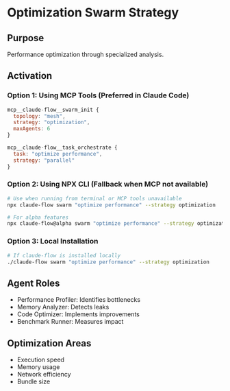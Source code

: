 # Optimization Swarm Strategy

## Purpose
Performance optimization through specialized analysis.

## Activation

### Option 1: Using MCP Tools (Preferred in Claude Code)
```javascript
mcp__claude-flow__swarm_init {
  topology: "mesh",
  strategy: "optimization",
  maxAgents: 6
}

mcp__claude-flow__task_orchestrate {
  task: "optimize performance",
  strategy: "parallel"
}
```

### Option 2: Using NPX CLI (Fallback when MCP not available)
```bash
# Use when running from terminal or MCP tools unavailable
npx claude-flow swarm "optimize performance" --strategy optimization

# For alpha features
npx claude-flow@alpha swarm "optimize performance" --strategy optimization
```

### Option 3: Local Installation
```bash
# If claude-flow is installed locally
./claude-flow swarm "optimize performance" --strategy optimization
```

## Agent Roles
- Performance Profiler: Identifies bottlenecks
- Memory Analyzer: Detects leaks
- Code Optimizer: Implements improvements
- Benchmark Runner: Measures impact

## Optimization Areas
- Execution speed
- Memory usage
- Network efficiency
- Bundle size
